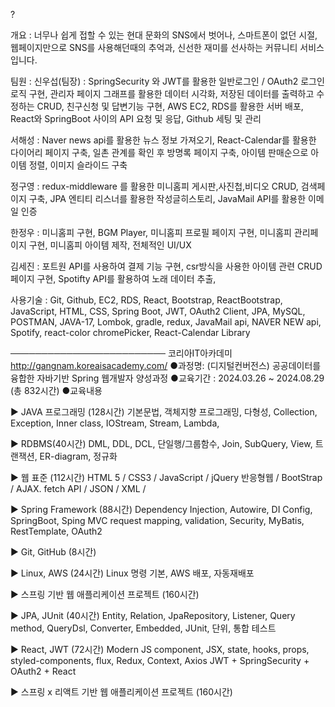 ?

개요 : 너무나 쉽게 접할 수 있는 현대 문화의 SNS에서 벗어나, 스마트폰이 없던 시절, 웹페이지만으로 SNS를 사용해던때의 추억과, 신선한 재미를 선사하는 커뮤니티 서비스입니다.

팀원 : 
 신우섭(팀장) : SpringSecurity 와 JWT를 활용한 일반로그인 / OAuth2 로그인 로직 구현, 관리자 페이지 그래프를 활용한 데이터 시각화, 저장된 데이터를 출력하고 수정하는 CRUD, 친구신청 및 답변기능 구현, AWS EC2, RDS를 활용한 서버 배포, React와 SpringBoot 사이의 API 요청 및 응답, Github 세팅 및 관리

 서해성 : Naver news api를 활용한 뉴스 정보 가져오기, React-Calendar를 활용한 다이어리 페이지 구축, 일촌 관계를 확인 후 방명록 페이지 구축, 아이템 판매순으로 아이템 정렬, 이미지 슬라이드 구축

 정구영 : redux-middleware 를 활용한 미니홈피 게시판,사진첩,비디오 CRUD, 검색페이지 구축, JPA 엔티티 리스너를 활용한 작성글히스토리,  JavaMail API를 활용한 이메일 인증 

 한정우 : 미니홈피 구현, BGM Player, 미니홈피 프로필 페이지 구현, 미니홈피 관리페이지 구현, 미니홈피 아이템 제작, 전체적인 UI/UX

 김세진 : 포트원 API를 사용하여 결제 기능 구현, csr방식을 사용한 아이템 관련 CRUD 페이지 구현, Spotifty API를 활용하여 노래 데이터 추출,

사용기술 :
Git, Github, EC2, RDS, React, Bootstrap, ReactBootstrap, JavaScript, HTML, CSS, Spring Boot, JWT, OAuth2 Client, JPA, MySQL, POSTMAN, JAVA-17, Lombok, gradle, redux, JavaMail api, NAVER NEW api, Spotify, react-color chromePicker, React-Calendar Library

─────────────────────────
코리아IT아카데미 http://gangnam.koreaisacademy.com/
●과정명:  (디지털컨버전스) 공공데이터를 융합한 자바기반 Spring 웹개발자 양성과정
●교육기간 : 2024.03.26 ~ 2024.08.29 (총 832시간)
●교육내용 

▶ JAVA 프로그래밍 (128시간)
 기본문법, 객체지향 프로그래밍, 다형성, Collection, Exception, Inner class, IOStream, Stream, Lambda, 

▶ RDBMS(40시간)
 DML, DDL, DCL, 단일행/그룹함수, Join, SubQuery, View, 트랜잭션, ER-diagram, 정규화

▶ 웹 표준  (112시간)
 HTML 5 / CSS3 / JavaScript / jQuery
 반응형웹 / BootStrap / AJAX. fetch API / JSON / XML /

▶ Spring Framework (88시간)
 Dependency Injection, Autowire, DI Config,  SpringBoot, Sping MVC
 request mapping, validation, Security,  MyBatis, RestTemplate, OAuth2

▶ Git, GitHub (8시간)

▶ Linux, AWS  (24시간)
 Linux 명령 기본, AWS 배포,  자동재배포

▶ 스프링 기반 웹 애플리케이션 프로젝트 (160시간)

▶ JPA, JUnit (40시간)
    Entity, Relation, JpaRepository, Listener, Query method, QueryDsl, Converter, Embedded, 
    JUnit, 단위, 통합 테스트

▶ React, JWT (72시간)
    Modern JS 
    component, JSX, state, hooks, props, styled-components, flux, Redux, Context, Axios
    JWT + SpringSecurity + OAuth2 + React

▶ 스프링 x 리액트 기반 웹 애플리케이션 프로젝트 (160시간)
